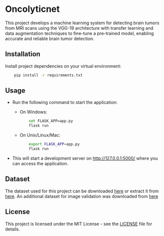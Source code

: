 # Oncolyticnet

This project develops a machine learning system for detecting brain tumors from MRI scans using the VGG-19 architecture with transfer learning and data augmentation techniques to fine-tune a pre-trained model, enabling accurate and reliable brain tumor detection.

## Installation

Install project dependencies on your virtual environment:

```sh
    pip install -r requirements.txt
```

## Usage

- Run the following command to start the application:

  - On Windows:

    ```sh
        set FLASK_APP=app.py
        flask run
    ```

  - On Unix/Linux/Mac:

    ```sh
        export FLASK_APP=app.py
        flask run
    ```

- This will start a development server on http://127.0.0.1:5000/ where you can access the application.

## Dataset

The dataset used for this project can be downloaded [here](https://www.kaggle.com/datasets/navoneel/brain-mri-images-for-brain-tumor-detection) or extract it from [here](dataset.zip).
An additional dataset for image validation was downloaded from [here](https://www.kaggle.com/datasets/pankajkumar2002/random-image-sample-dataset?resource=download)

## License

This project is licensed under the MIT License - see the [LICENSE](LICENSE) file for details.

